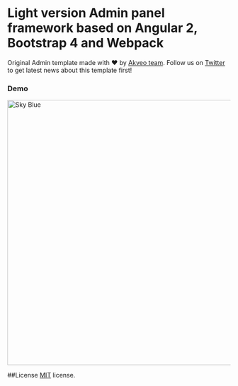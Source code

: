 # Light version Admin panel framework based on Angular 2, Bootstrap 4 and Webpack

Original Admin template made with :heart:  by [Akveo team](http://akveo.com/). Follow us on [Twitter](https://twitter.com/akveo_inc) to get latest news about this template first!

### Demo

<a target="_blank" href="http://sbo.tech/pingsters"><img src="http://i.imgur.com/QK9AzHj.jpg" width="600" alt="Sky Blue"/></a>


##License
[MIT](LICENSE.txt) license.


